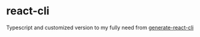 # react-cli

Typescript and customized version to my fully need from [generate-react-cli](https://github.com/arminbro/generate-react-cli)
